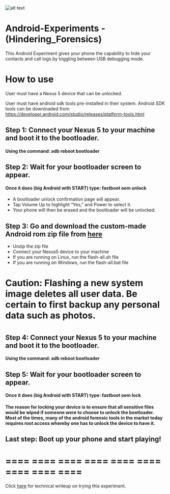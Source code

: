 ![alt text](https://www.android.com/static/2016/img/logo-android-green_1x.png "Android-Text-Logo")

# Android-Experiments - (Hindering_Forensics) 

This Android Experiment gives your phone the capability to hide your contacts and call logs by toggling between USB debugging mode. 

# How to use

User must have a Nexus 5 device that can be unlocked.

User must have android sdk tools pre-installed in their system.
Android SDK tools can be downloaded from https://developer.android.com/studio/releases/platform-tools.html

## Step 1: Connect your Nexus 5 to your machine and boot it to the bootloader.
####    Using the command: adb reboot bootloader

## Step 2: Wait for your bootloader screen to appear.
####    Once it does (big Android with START) type: fastboot oem unlock

* A bootloader unlock confirmation page will appear. 
* Tap Volume Up to highlight “Yes,” and Power to select it. 
* Your phone will then be erased and the bootloader will be unlocked.

## Step 3: Go and download the custom-made Android rom zip file from [here](file-directory)
* Unzip the zip file
* Connect your Nexus5 device to your machine
* If you are running on Linux, run the flash-all.sh file  
* If you are running on Windows, run the flash-all.bat file

# 
# Caution: Flashing a new system image deletes all user data. Be certain to first backup any personal data such as photos.
# 

## Step 4: Connect your Nexus 5 to your machine and boot it to the bootloader.
####    Using the command: adb reboot bootloader

## Step 5: Wait for your bootloader screen to appear.
####    Once it does (big Android with START) type: fastboot oem lock
####    The reason for locking your device is to ensure that all sensitive files would be wiped if someone were to choose to unlock the bootloader. Most of the times, many of the android forensic tools in the market today requires root access whereby one has to unlock the device to have it.

## Last step: Boot up your phone and start playing!

# ==== ==== ==== ==== ==== ==== ==== ==== ==== 

Click [here](https://github.com/negoug/Android-Experiments--Hindering_Forensics-/blob/master/Technical-Writeup.md) for technical writeup on trying this experiment.






